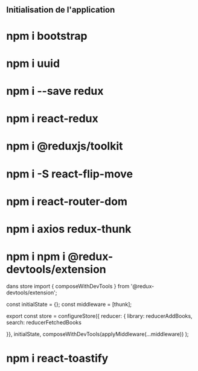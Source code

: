 ## Initialisation de l'application
# npm i bootstrap
# npm i uuid
# npm i --save redux
# npm i react-redux
# npm i @reduxjs/toolkit
# npm i -S react-flip-move
# npm i react-router-dom
# npm i axios redux-thunk
# npm i npm i @redux-devtools/extension
dans store 
import { composeWithDevTools } from '@redux-devtools/extension';

const initialState = {};
const middleware = [thunk];

export const store = configureStore({
  reducer: {
    library: reducerAddBooks,
    search: reducerFetchedBooks

  }},
  initialState,
  composeWithDevTools(applyMiddleware(...middleware))
);

# npm i react-toastify